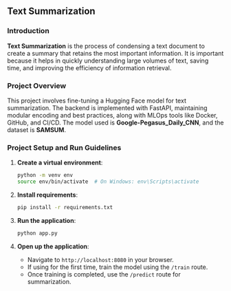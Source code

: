 ## Text Summarization 

### Introduction
**Text Summarization** is the process of condensing a text document to create a summary that retains the most important information. It is important because it helps in quickly understanding large volumes of text, saving time, and improving the efficiency of information retrieval.

### Project Overview
This project involves fine-tuning a Hugging Face model for text summarization. The backend is implemented with FastAPI, maintaining modular encoding and best practices, along with MLOps tools like Docker, GitHub, and CI/CD. The model used is **Google-Pegasus_Daily_CNN**, and the dataset is **SAMSUM**.

### Project Setup and Run Guidelines
1. **Create a virtual environment**:
    ```bash
    python -m venv env
    source env/bin/activate  # On Windows: env\Scripts\activate
    ```

2. **Install requirements**:
    ```bash
    pip install -r requirements.txt
    ```

3. **Run the application**:
    ```bash
    python app.py
    ```

4. **Open up the application**:
    - Navigate to `http://localhost:8080` in your browser.
    - If using for the first time, train the model using the `/train` route.
    - Once training is completed, use the `/predict` route for summarization.
